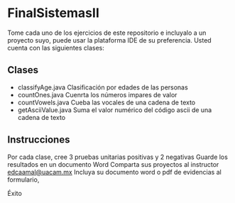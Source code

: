 # FinalSistemasII

Tome cada uno de los ejercicios de este repositorio e incluyalo a un proyecto suyo, puede usar la plataforma IDE de su preferencia.
Usted cuenta con las siguientes clases:

## Clases
- classifyAge.java    Clasificación por edades de las personas
- countOnes.java      Cuenrta los números impares de valor
- countVowels.java    Cueba las vocales de una cadena de texto
- getAsciiValue.java  Suma el valor numérico del código ascii de una cadena de texto

## Instrucciones
Por cada clase, cree 3 pruebas unitarias positivas y 2 negativas
Guarde los resultados en un documento Word 
Comparta sus proyectos al instructor edcaamal@uacam.mx
Incluya su documento word o pdf de evidencias al formulario,

Éxito
